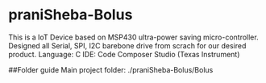 # praniSheba-Bolus
This is a IoT Device based on MSP430 ultra-power saving micro-controller. Designed all Serial, SPI, I2C barebone drive from scrach for our desired product.
Language: C
IDE: Code Composer Studio (Texas Instrument)

##Folder guide
Main project folder: ./praniSheba-Bolus/Bolus  

